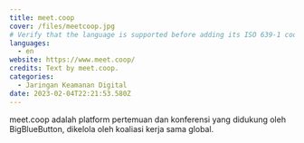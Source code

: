 ```yaml
---
title: meet.coop
cover: /files/meetcoop.jpg
# Verify that the language is supported before adding its ISO 639-1 code here. without the country code, i.e. ms instead of ms_MY.
languages:
  - en
website: https://www.meet.coop/
credits: Text by meet.coop.
categories:
  - Jaringan Keamanan Digital
date: 2023-02-04T22:21:53.580Z
---
```

meet.coop adalah platform pertemuan dan konferensi yang didukung oleh BigBlueButton, dikelola oleh koaliasi kerja sama global.